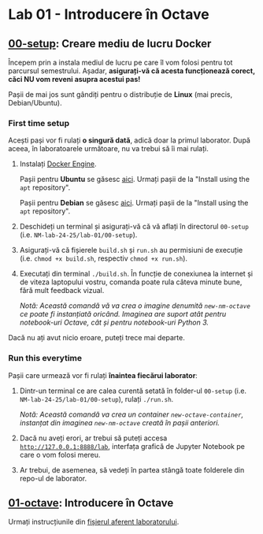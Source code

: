 # Lab 01 - Introducere în Octave

## [00-setup](./00-setup/): Creare mediu de lucru Docker

Începem prin a instala mediul de lucru pe care îl vom folosi pentru tot parcursul semestrului. Așadar, **asigurați-vă că acesta funcționează corect, căci NU vom reveni asupra acestui pas!**

Pașii de mai jos sunt gândiți pentru o distribuție de **Linux** (mai precis, Debian/Ubuntu).

### First time setup

Acești pași vor fi rulați **o singură dată**, adică doar la primul laborator. După aceea, în laboratoarele următoare, nu va trebui să îi mai rulați.

1. Instalați [Docker Engine](https://docs.docker.com/engine/install/).

   Pașii pentru **Ubuntu** se găsesc [aici](https://docs.docker.com/engine/install/ubuntu/#install-using-the-repository). Urmați pașii de la "Install using the `apt` repository".

   Pașii pentru **Debian** se găsesc [aici](https://docs.docker.com/engine/install/debian/#install-using-the-repository). Urmați pașii de la "Install using the `apt` repository".

2. Deschideți un terminal și asigurați-vă că vă aflați în directorul `00-setup` (i.e. `NM-lab-24-25/lab-01/00-setup`).

3. Asigurați-vă că fișierele `build.sh` și `run.sh` au permisiuni de execuție (i.e. `chmod +x build.sh`, respectiv `chmod +x run.sh`).

4. Executați din terminal `./build.sh`. În funcție de conexiunea la internet și de viteza laptopului vostru, comanda poate rula câteva minute bune, fără mult feedback vizual.

   _Notă: Această comandă vă va crea o imagine denumită `new-nm-octave` ce poate fi instanțiată oricând. Imaginea are suport atât pentru notebook-uri Octave, cât și pentru notebook-uri Python 3._

Dacă nu ați avut nicio eroare, puteți trece mai departe.

### Run this everytime

Pașii care urmează vor fi rulați **înaintea fiecărui laborator**:

1. Dintr-un terminal ce are calea curentă setată în folder-ul `00-setup` (i.e. `NM-lab-24-25/lab-01/00-setup`), rulați `./run.sh`.

   _Notă: Această comandă va crea un container `new-octave-container`, instanțat din imaginea `new-nm-octave` creată în pașii anteriori._

2. Dacă nu aveți erori, ar trebui să puteți accesa [`http://127.0.0.1:8888/lab`](http://127.0.0.1:8888/lab), interfața grafică de Jupyter Notebook pe care o vom folosi mereu.

3. Ar trebui, de asemenea, să vedeți în partea stângă toate folderele din repo-ul de laborator.

## [01-octave](./01-octave/): Introducere în Octave

Urmați instrucțiunile din [fișierul aferent laboratorului](./01-octave/lab-01.ipynb).
